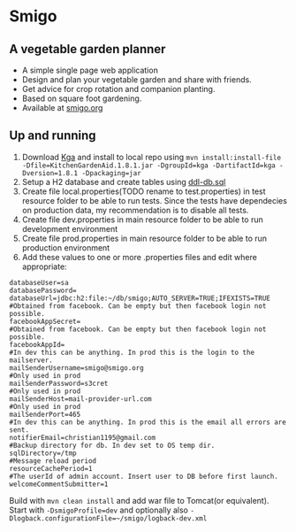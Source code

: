 # Smigo
## A vegetable garden planner


* A simple single page web application
* Design and plan your vegetable garden and share with friends.
* Get advice for crop rotation and companion planting.
* Based on square foot gardening.
* Available at [smigo.org](http://smigo.org)

## Up and running

1. Download [Kga](https://sourceforge.net/projects/kitchengarden) and install to local repo using `mvn install:install-file -Dfile=KitchenGardenAid.1.8.1.jar -DgroupId=kga -DartifactId=kga -Dversion=1.8.1 -Dpackaging=jar`
2. Setup a H2 database and create tables using [ddl-db.sql](https://github.com/nosslin579/smigo/blob/master/ddl-db.sql)
3. Create file local.properties(TODO rename to test.properties) in test resource folder to be able to run tests. Since the tests have dependecies on production data, my recommendation is to disable all tests.
4. Create file dev.properties in main resource folder to be able to run development environment
5. Create file prod.properties in main resource folder to be able to run production environment
6. Add these values to one or more .properties files and edit where appropriate:
``` 
databaseUser=sa
databasePassword=
databaseUrl=jdbc:h2:file:~/db/smigo;AUTO_SERVER=TRUE;IFEXISTS=TRUE
#Obtained from facebook. Can be empty but then facebook login not possible.
facebookAppSecret=
#Obtained from facebook. Can be empty but then facebook login not possible.
facebookAppId=
#In dev this can be anything. In prod this is the login to the mailserver.
mailSenderUsername=smigo@smigo.org
#Only used in prod
mailSenderPassword=s3cret
#Only used in prod
mailSenderHost=mail-provider-url.com
#Only used in prod
mailSenderPort=465
#In dev this can be anything. In prod this is the email all errors are sent.
notifierEmail=christian1195@gmail.com
#Backup directory for db. In dev set to OS temp dir.
sqlDirectory=/tmp
#Message reload period
resourceCachePeriod=1
#The userId of admin account. Insert user to DB before first launch.
welcomeCommentSubmitter=1
```

Build with `mvn clean install` and add war file to Tomcat(or equivalent). Start with `-DsmigoProfile=dev` and optionally also `-Dlogback.configurationFile=~/smigo/logback-dev.xml`
